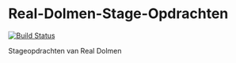 # Real-Dolmen-Stage-Opdrachten 

[![Build Status](https://travis-ci.org/N00bface/Real-Dolmen-Stage-Opdrachten.svg?branch=master)](https://travis-ci.org/N00bface/Real-Dolmen-Stage-Opdrachten)

Stageopdrachten van Real Dolmen
